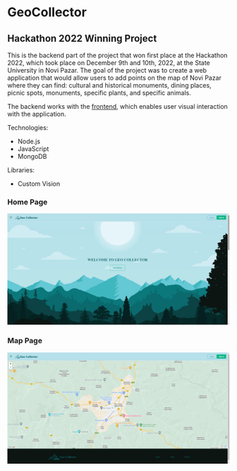 # GeoCollector
## Hackathon 2022 Winning Project

This is the backend part of the project that won first place at the Hackathon 2022, which took place on December 9th and 10th, 2022, at the State University in Novi Pazar. The goal of the project was to create a web application that would allow users to add points on the map of Novi Pazar where they can find: cultural and historical monuments, dining places, picnic spots, monuments, specific plants, and specific animals.

The backend works with the [frontend](https://github.com/tarikibrahimovic/Geo-Collector), which enables user visual interaction with the application.

Technologies:
- Node.js
- JavaScript
- MongoDB

Libraries:
- Custom Vision

### Home Page
![Home](https://github.com/tarikibrahimovic/Geo-Collector/blob/main/readme-assets/home.png)

### Map Page
![Map](https://github.com/tarikibrahimovic/Geo-Collector/blob/main/readme-assets/map.png)
